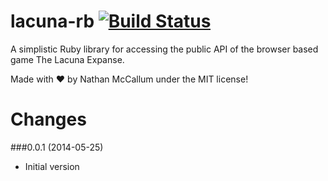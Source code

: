 lacuna-rb [![Build Status](https://secure.travis-ci.org/Vasari/lacuna-rb.svg?branch=master)](http://travis-ci.org/Vasari/lacuna-rb)
=========

A simplistic Ruby library for accessing the public API of the browser based game The Lacuna Expanse.

Made with :heart: by Nathan McCallum under the MIT license!

Changes
=======

###0.0.1 (2014-05-25)
- Initial version
